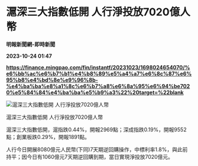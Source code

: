 # 滬深三大指數低開 人行淨投放7020億人幣
**明報新聞網-即時新聞**

**2023-10-24 01:47**

**https://finance.mingpao.com/fin/instantf/20231023/1698024654070/%e6%bb%ac%e6%b7%b1%e4%b8%89%e5%a4%a7%e6%8c%87%e6%95%b8%e4%bd%8e%e9%96%8b-%e4%ba%ba%e8%a1%8c%e6%b7%a8%e6%8a%95%e6%94%be7020%e5%84%84%e4%ba%ba%e5%b9%a3%22%20target=%22blank**

![滬深三大指數低開 人行淨投放7020億人幣](https://fs.mingpao.com/fin/20231023/s00010/858df13dce8be64d6954209f5770b117.jpg)

滬深三大指數低開 人行淨投放7020億人幣

滬深三大指數低開，滬指跌0.44%，開報2969點；深成指跌0.19%，開報9552點；創業板跌0.29%，開報1891點。

人行今日開展8080億元人民幣(下同)7天期逆回購操作，中標利率1.8%，與此前持平；因今日有1060億元7天期逆回購到期，當日實現淨投放7020億元。